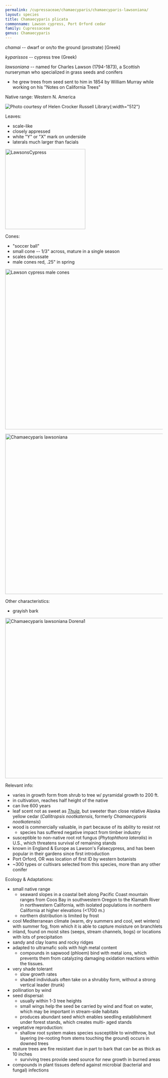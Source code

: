 ```yaml
---
permalink: /cupressaceae/chamaecyparis/chamaecyparis-lawsoniana/
layout: species
title: Chamaecyparis plicata
commonname: Lawson cypress, Port Orford cedar
family: Cupressaceae
genus: Chamaecyparis
---
```


*chamai* -- dwarf or on/to the ground (prostrate) [Greek]

*kyparissos* -- cypress tree (Greek)

*lawsoniana* -- named for Charles Lawson (1794-1873), a Scottish nurseryman who specialized in grass seeds and conifers
  - he grew trees from seed sent to him in 1854 by William Murray while working on his "Notes on California Trees"

Native range: Western N. America

![Photo courtesy of Helen Crocker Russell Library](https://www.pacifichorticulture.org/wp-content/uploads/2002/10/2002_OND-JUSTICE-002.jpg "Photo courtesy of Helen Crocker Russell Library"){:width="512"}

Leaves:
  - scale-like
  - closely appressed
  - white "Y" or "X" mark on underside
  - laterals much larger than facials

<a title="MPF / CC BY-SA (https://creativecommons.org/licenses/by-sa/4.0)" href="https://commons.wikimedia.org/wiki/File:LawsonsCypress.jpg"><img width="256" alt="LawsonsCypress" src="https://upload.wikimedia.org/wikipedia/commons/d/d5/LawsonsCypress.jpg"></a>

Cones:
  - "soccer ball"
  - small cone -- 1/3" across, mature in a single season
  - scales decussate
  - male cones red, .25" in spring

<a title="Velela / CC BY-SA (https://creativecommons.org/licenses/by-sa/3.0)" href="https://commons.wikimedia.org/wiki/File:Lawson_cypress_male_cones.jpg"><img width="512" alt="Lawson cypress male cones" src="https://upload.wikimedia.org/wikipedia/commons/thumb/a/ad/Lawson_cypress_male_cones.jpg/512px-Lawson_cypress_male_cones.jpg"></a>

<a title="Eric Hunt / CC BY-SA (http://creativecommons.org/licenses/by-sa/3.0/)" href="https://commons.wikimedia.org/wiki/File:Chamaecyparis_lawsoniana.jpg"><img width="512" alt="Chamaecyparis lawsoniana" src="https://upload.wikimedia.org/wikipedia/commons/thumb/f/f2/Chamaecyparis_lawsoniana.jpg/512px-Chamaecyparis_lawsoniana.jpg"></a>

Other characteristics:
  - grayish bark

<a title="US Forest Service Dorena Genetic Resource Center / Public domain" href="https://commons.wikimedia.org/wiki/File:Chamaecyparis_lawsoniana_Dorena1.jpg"><img width="512" alt="Chamaecyparis lawsoniana Dorena1" src="https://upload.wikimedia.org/wikipedia/commons/thumb/e/e0/Chamaecyparis_lawsoniana_Dorena1.jpg/512px-Chamaecyparis_lawsoniana_Dorena1.jpg"></a>

Relevant info:
  - varies in growth form from shrub to tree w/ pyramidal growth to 200 ft.
  - in cultivation, reaches half height of the native
  - can live 600 years
  - leaf scent not as sweet as *[Thuja](../thuja/thuja.md)*, but sweeter than close relative Alaska yellow cedar (*Callitropsis nootkatensis*, formerly *Chamaecyparis nootkatensis*)
  - wood is commercially valuable, in part because of its ability to resist rot
    - species has suffered negative impact from timber industry
  - susceptible to non-native root rot fungus (*Phytophthora lateralis*) in U.S., which threatens survival of remaining stands
  - known in England & Europe as Lawson's Falsecypress, and has been popular in their gardens since first introduction
  - Port Orford, OR was location of first ID by western botanists
  - ~300 types or cultivars selected from this species, more than any other conifer

Ecology & Adaptations:
  - small native range
    - seaward slopes in a coastal belt along Pacific Coast mountain ranges from Coos Bay in southwestern Oregon to the Klamath River in northwestern California, with isolated populations in northern California at higher elevations (<1700 m.)
    - northern distribution is limited by frost
  - cool Mediterranean climate (warm, dry summers and cool, wet winters) with summer fog, from which it is able to capture moisture on branchlets
  - inland, found on moist sites (seeps, stream channels, bogs) or locations with lots of precipitation
  - sandy and clay loams and rocky ridges
  - adapted to ultramafic soils with high metal content
    - compounds in sapwood (phloem) bind with metal ions, which prevents them from catalyzing damaging oxidation reactions within the tissues.
  - very shade tolerant
    - slow growth rates
    - shaded individuals often take on a shrubby form, without a strong vertical leader (trunk)
  - pollination by wind
  - seed dispersal:
    - usually within 1-3 tree heights
    - small wings help the seed be carried by wind and float on water, which may be important in stream-side habitats
    - produces abundant seed which enables seedling establishment under forest stands, which creates multi- aged stands
  - vegetative reproduction:
    - shallow root system makes species susceptible to windthrow, but layering (re-rooting from stems touching the ground) occurs in downed trees
  - mature trees are fire resistant due in part to bark that can be as thick as 10 inches
    - surviving trees provide seed source for new growth in burned areas
  - compounds in plant tissues defend against microbial (bacterial and fungal) infections
